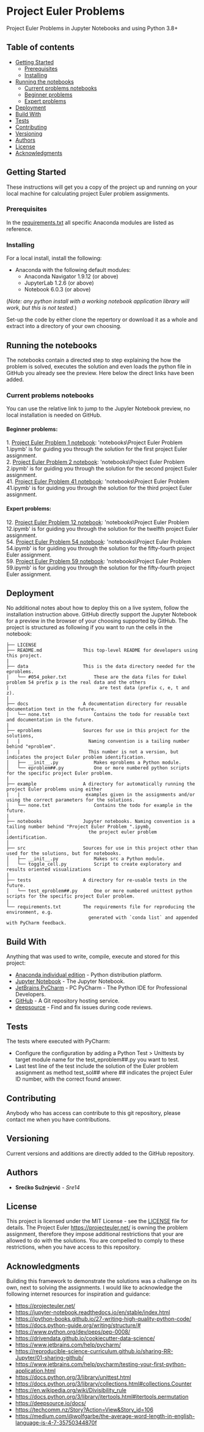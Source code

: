 # Project Euler Problems

Project Euler Problems in Jupyter Notebooks and using Python 3.8+

## Table of contents
* [Getting Started](#Getting-Started)
    * [Prerequisites](#Prerequisites)
    * [Installing](#Installing)
* [Running the notebooks](#Running-the-notebooks)
    * [Current problems notebooks](#Current-problems-notebooks)
    * [Beginner problems](#Beginner-problems)
    * [Expert problems](#Expert-problems)
* [Deployment](#Deployment)
* [Build With](#Build-With)
* [Tests](#Tests)
* [Contributing](#Contributing)
* [Versioning](#Versioning)
* [Authors](#Authors)
* [License](#License)
* [Acknowledgments](#Acknowledgments)

## Getting Started

These instructions will get you a copy of the project up and running on your local machine for calculating project
 Euler problem assignments. 

### Prerequisites

In the [requirements.txt](requirements.txt) all specific Anaconda modules are listed as reference.

### Installing

For a local install, install the following:
 * Anaconda with the following default modules:
   * Anaconda Navigator 1.9.12 (or above)
   * JupyterLab 1.2.6 (or above)
   * Notebook 6.0.3 (or above)

(*Note: any python install with a working notebook application library will work, but this is not tested.*)

Set-up the code by either clone the repertory or download it as a whole and extract into a directory of your own choosing.

## Running the notebooks

The notebooks contain a directed step to step explaining the how the problem is solved, executes the solution and even
 loads the python file in GitHub you already see the preview. Here below the direct links have been added.

### Current problems notebooks

You can use the relative link to jump to the Jupyler Notebook preview, no local installation is needed on GitHub.

#### Beginner problems:  
1\. [Project Euler Problem 1 notebook](notebooks/Project%20Euler%20Problem%201.ipynb): 'notebooks\Project Euler Problem 1.ipymb'
    is for guiding you through the solution for the first project Euler assignment.  
2\. [Project Euler Problem 2 notebook](notebooks/Project%20Euler%20Problem%202.ipynb): 'notebooks\Project Euler Problem 2.ipymb'
    is for guiding you through the solution for the second project Euler assignment.  
41\. [Project Euler Problem 41 notebook](notebooks/Project%20Euler%20Problem%2041.ipynb): 'notebooks\Project Euler Problem 41.ipymb'
    is for guiding you through the solution for the third project Euler assignment. 

#### Expert problems:  
12\. [Project Euler Problem 12 notebook](notebooks/Project%20Euler%20Problem%2012.ipynb): 'notebooks\Project Euler Problem 12.ipymb'
    is for guiding you through the solution for the twelfth project Euler assignment.  
54\. [Project Euler Problem 54 notebook](notebooks/Project%20Euler%20Problem%2054.ipynb): 'notebooks\Project Euler Problem 54.ipymb'
    is for guiding you through the solution for the fifty-fourth project Euler assignment.  
59\. [Project Euler Problem 59 notebook](notebooks/Project%20Euler%20Problem%2059.ipynb): 'notebooks\Project Euler Problem 59.ipymb'
    is for guiding you through the solution for the fifty-fourth project Euler assignment.

## Deployment

No additional notes about how to deploy this on a live system, follow the installation instruction above.
GitHub directly support the Jupyter Notebook for a preview in the browser of your choosing supported by GitHub.
The project is structured as following if you want to run the cells in the notebook:

```
├── LICENSE
├── README.md               This top-level README for developers using this project.
|
├── data                    This is the data directory needed for the eproblems.
│   └── #054_poker.txt          These are the data files for Eukel problem 54 prefix p is the real data and the others
|                                 are test data (prefix c, e, t and z).
|
├── docs                    A documentation directory for reusable documentation text in the future.
│   └── none.txt                Contains the todo for reusable text and documentation in the future.
|
├── eproblems               Sources for use in this project for the solutions, 
|   |                         Naming convention is a tailing number behind "eproblem".
|   |                         This number is not a version, but indicates the project Euler problem identification.
│   ├── __init__.py             Makes eproblems a Python module.
│   └── eproblem##.py           One or more numbered python scripts for the specific project Euler problem.
|
├── example                 A directory for automatically running the project Euler problems using either
|   |                        examples given in the assignments and/or using the correct parameters for the solutions.
│   └── none.txt                Contains the todo for example in the future.
|
├── notebooks               Jupyter notebooks. Naming convention is a tailing number behind "Project Euler Problem ".ipymb,
│                             the project euler problem identification.
│
├── src                     Sources for use in this project other than used for the solutions, but for notebooks.
│   ├── __init__.py             Makes src a Python module.
│   └── toggle_cell.py          Script to create exploratory and results oriented visualizations
|
├── tests                   A directory for re-usable tests in the future.
│   └── test_eproblem##.py      One or more numbered unittest python scripts for the specific project Euler problem.
|
└── requirements.txt        The requirements file for reproducing the environment, e.g.
                              generated with `conda list` and appended with PyCharm feedback.
```
## Build With

Anything that was used to write, compile, execute and stored for this project:
* [Anaconda individual edition](https://www.anaconda.com/products/individual) - Python distribution platform.
* [Jupyter Notebook](https://jupyter.org/) - The Jupyter Notebook.
* [JetBrains PyCharm](https://www.jetbrains.com/pycharm/) - PC PyCharm - The Python IDE for Professional Developers.
* [GitHub](https://github.com/) - A Git repository hosting service.
* [deepsource](https://deepsource.io/) - Find and fix issues during code reviews.

## Tests

The tests where executed with PyCharm:
  * Configure the configuration by adding a Python Test > Unittests by target module name for the test_eproblem##.py
     you want to test.
  * Last test line of the test include the solution of the Euler problem assignment as method test_sol## where ## 
    indicates the project Euler ID number, with the correct found answer.

## Contributing

Anybody who has access can contribute to this git repository, please contact me when you have contributions.

## Versioning

Current versions and additions are directly added to the GitHub repository.

## Authors

* **Srećko Sužnjević** - *Sre14* 

## License

This project is licensed under the MIT License - see the [LICENSE](LICENSE) file for details.
The Project Euler https://projecteuler.net/ is owning the problem assignment,
 therefore they impose additional restrictions that your are allowed to do with the solutions. 
You are compelled to comply to these restrictions, when you have access to this repository.

## Acknowledgments

Building this framework to demonstrate the solutions was a challenge on its own, next to solving the assignments. I would like to acknowledge the following internet resources for inspiration and guidance:
* https://projecteuler.net/
* https://jupyter-notebook.readthedocs.io/en/stable/index.html
* https://ipython-books.github.io/27-writing-high-quality-python-code/
* https://docs.python-guide.org/writing/structure/#
* https://www.python.org/dev/peps/pep-0008/
* https://drivendata.github.io/cookiecutter-data-science/
* https://www.jetbrains.com/help/pycharm/
* https://reproducible-science-curriculum.github.io/sharing-RR-Jupyter/01-sharing-github/
* https://www.jetbrains.com/help/pycharm/testing-your-first-python-application.html
* https://docs.python.org/3/library/unittest.html
* https://docs.python.org/3/library/collections.html#collections.Counter
* https://en.wikipedia.org/wiki/Divisibility_rule
* https://docs.python.org/3/library/itertools.html#itertools.permutation
* https://deepsource.io/docs/
* https://techcomm.nz/Story?Action=View&Story_id=106
* https://medium.com/@wolfgarbe/the-average-word-length-in-english-language-is-4-7-35750344870f

